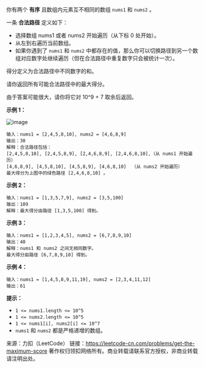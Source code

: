 你有两个 **有序** 且数组内元素互不相同的数组 ```nums1``` 和 ```nums2``` 。

一条 **合法路径** 定义如下：

* 选择数组 nums1 或者 nums2 开始遍历（从下标 0 处开始）。
* 从左到右遍历当前数组。
* 如果你遇到了 ```nums1``` 和 ```nums2```  中都存在的值，那么你可以切换路径到另一个数组对应数字处继续遍历（但在合法路径中重复数字只会被统计一次）。

得分定义为合法路径中不同数字的和。

请你返回所有可能合法路径中的最大得分。

由于答案可能很大，请你将它对 10^9 + 7 取余后返回。


**示例 1：**

![image](https://github.com/Zhenghao-Liu/LeetCode_problem-and-solution/blob/master/1537.最大得分/sample_1_1893.png)
```
输入：nums1 = [2,4,5,8,10], nums2 = [4,6,8,9]
输出：30
解释：合法路径包括：
[2,4,5,8,10], [2,4,5,8,9], [2,4,6,8,9], [2,4,6,8,10],（从 nums1 开始遍历）
[4,6,8,9], [4,5,8,10], [4,5,8,9], [4,6,8,10]  （从 nums2 开始遍历）
最大得分为上图中的绿色路径 [2,4,6,8,10] 。
```
**示例 2：**
```
输入：nums1 = [1,3,5,7,9], nums2 = [3,5,100]
输出：109
解释：最大得分由路径 [1,3,5,100] 得到。
```
**示例 3：**
```
输入：nums1 = [1,2,3,4,5], nums2 = [6,7,8,9,10]
输出：40
解释：nums1 和 nums2 之间无相同数字。
最大得分由路径 [6,7,8,9,10] 得到。
```
**示例 4：**
```
输入：nums1 = [1,4,5,8,9,11,19], nums2 = [2,3,4,11,12]
输出：61
```

**提示：**

* ```1 <= nums1.length <= 10^5```
* ```1 <= nums2.length <= 10^5```
* ```1 <= nums1[i], nums2[i] <= 10^7```
* ```nums1``` 和 ```nums2``` 都是严格递增的数组。

来源：力扣（LeetCode）
链接：https://leetcode-cn.com/problems/get-the-maximum-score
著作权归领扣网络所有。商业转载请联系官方授权，非商业转载请注明出处。
